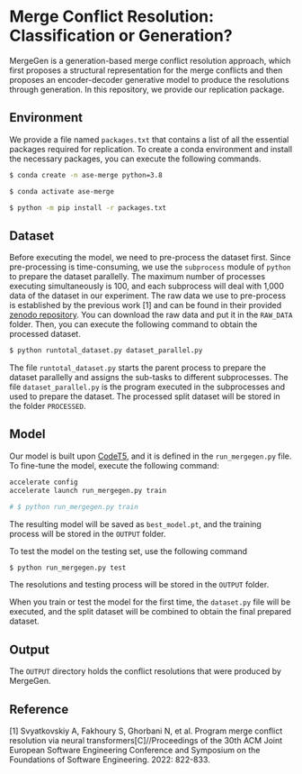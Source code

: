 

# **Merge Conflict Resolution: Classification or Generation?**

MergeGen is a generation-based merge conflict resolution approach, which first proposes a structural representation for the merge conflicts and then proposes an encoder-decoder generative model to produce the resolutions through generation. In this repository, we provide our replication package.



## **Environment**

<!-- We offer a `packages.txt` file which lists all the necessary packages for replication. To establish a conda environment and install the required packages, you can execute the subsequent commands. -->

We provide a file named `packages.txt` that contains a list of all the essential packages required for replication. To create a conda environment and install the necessary packages, you can execute the following commands.

```sh
$ conda create -n ase-merge python=3.8

$ conda activate ase-merge

$ python -m pip install -r packages.txt
```



## **Dataset**

Before executing the model, we need to pre-process the dataset first. Since pre-processing is time-consuming,  we use  the `subprocess` module of `python` to prepare the dataset parallelly. The maximum number of processes executing simultaneously is 100, and each subprocess will deal with 1,000 data of the dataset in our experiment. The raw data we use to pre-process is established by the previous work [1] and can be found in their provided [zenodo repository](https://zenodo.org/record/6366908). You can download the raw data and put it in the `RAW_DATA` folder. Then, you can execute the following command to obtain the processed dataset.

```sh
$ python runtotal_dataset.py dataset_parallel.py
```

The file `runtotal_dataset.py` starts the parent process to prepare the dataset parallelly and assigns the sub-tasks to different subprocesses. The file `dataset_parallel.py` is the program executed in the subprocesses and used to prepare the dataset. The processed split dataset will be stored in the folder `PROCESSED`.



## **Model**

<!-- Our model is based on [CodeT5](https://huggingface.co/Salesforce/codet5-small)  and we define our model in file `run_mergegen.py`. If you want to train the model, you can run -->
Our model is built upon [CodeT5](https://huggingface.co/Salesforce/codet5-small), and it is defined in the `run_mergegen.py` file. To fine-tune the model, execute the following command:

```sh
accelerate config
accelerate launch run_mergegen.py train

# $ python run_mergegen.py train
```

<!-- the model will be saved as `best_model.pt`, and the train process will be saved in the folder `OUTPUT`. -->

The resulting model will be saved as `best_model.pt`, and the training process will be stored in the `OUTPUT` folder.

To test the model on the testing set, use the following command

```sh
$ python run_mergegen.py test
```

<!-- and the resolutions and training/test process will be saved in the folder `OUTPUT`.  -->
The resolutions and testing process will be stored in the `OUTPUT` folder. 

<!-- When train or test the model first time, the file `dataset.py` will be executed, and the split dataset will be merged to obtain the final prepared dataset. -->
When you train or test the model for the first time, the `dataset.py` file will be executed, and the split dataset will be combined to obtain the final prepared dataset.

## **Output**

The `OUTPUT` directory holds the conflict resolutions that were produced by MergeGen.


## **Reference**
[1] Svyatkovskiy A, Fakhoury S, Ghorbani N, et al. Program merge conflict resolution via neural transformers[C]//Proceedings of the 30th ACM Joint European Software Engineering Conference and Symposium on the Foundations of Software Engineering. 2022: 822-833.